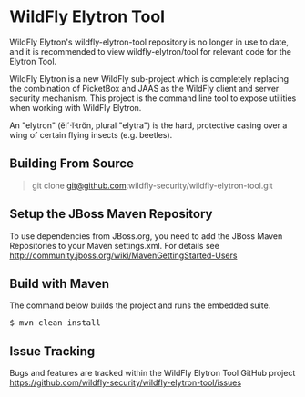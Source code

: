WildFly Elytron Tool
====================

WildFly Elytron's wildfly-elytron-tool repository is no longer in use to date, and it is recommended to view wildfly-elytron/tool for relevant code for the Elytron Tool. 

WildFly Elytron is a new WildFly sub-project which is completely replacing the combination of PicketBox and JAAS as the WildFly client and  server security mechanism.  This project is the command line tool to expose utilities when working with WildFly Elytron.
 
An "elytron" (ĕl´·ĭ·trŏn, plural "elytra") is the hard, protective casing over a wing of certain flying insects (e.g. beetles).

Building From Source
--------------------

> git clone git@github.com:wildfly-security/wildfly-elytron-tool.git

Setup the JBoss Maven Repository
--------------------------------

To use dependencies from JBoss.org, you need to add the JBoss Maven Repositories to your Maven settings.xml. For details see http://community.jboss.org/wiki/MavenGettingStarted-Users

Build with Maven
----------------

The command below builds the project and runs the embedded suite.

<pre>
$ mvn clean install
</pre>

Issue Tracking
--------------

Bugs and features are tracked within the WildFly Elytron Tool GitHub project https://github.com/wildfly-security/wildfly-elytron-tool/issues



